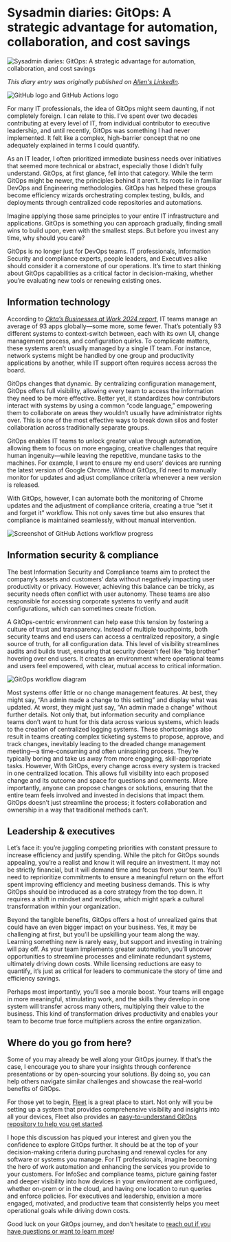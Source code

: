 # Sysadmin diaries: GitOps: A strategic advantage for automation, collaboration, and cost savings

![Sysadmin diaries: GitOps: A strategic advantage for automation, collaboration, and cost savings](../website/assets/images/articles/sysadmin-diaries-1600x900@2x.png)

_This diary entry was originally published on [Allen's LinkedIn](https://www.linkedin.com/pulse/gitops-strategic-advantage-automation-collaboration-cost-houchins-a4luf/)._

![GitHub logo and GitHub Actions logo](../website/assets/images/articles/sysadmin-diaries-gitops-a-strategic-advantage-1-312x207@2x.jpg)

For many IT professionals, the idea of GitOps might seem daunting, if not completely foreign. I can relate to this. I’ve spent over two decades contributing at every level of IT, from individual contributor to executive leadership, and until recently, GitOps was something I had never implemented. It felt like a complex, high-barrier concept that no one adequately explained in terms I could quantify.

As an IT leader, I often prioritized immediate business needs over initiatives that seemed more technical or abstract, especially those I didn’t fully understand. GitOps, at first glance, fell into that category. While the term GitOps might be newer, the principles behind it aren’t. Its roots lie in familiar DevOps and Engineering methodologies. GitOps has helped these groups become efficiency wizards orchestrating complex testing, builds, and deployments through centralized code repositories and automations. 

Imagine applying those same principles to your entire IT infrastructure and applications. GitOps is something you can approach gradually, finding small wins to build upon, even with the smallest steps. But before you invest any time, why should you care?

GitOps is no longer just for DevOps teams. IT professionals, Information Security and compliance experts, people leaders, and Executives alike should consider it a cornerstone of our operations. It’s time to start thinking about GitOps capabilities as a critical factor in decision-making, whether you’re evaluating new tools or renewing existing ones.

## Information technology

According to *[Okta’s Businesses at Work 2024 report](https://www.okta.com/resources/whitepaper-businesses-at-work/)*, IT teams manage an average of 93 apps globally—some more, some fewer. That’s potentially 93 different systems to context-switch between, each with its own UI, change management process, and configuration quirks. To complicate matters, these systems aren’t usually managed by a single IT team. For instance, network systems might be handled by one group and productivity applications by another, while IT support often requires access across the board.

GitOps changes that dynamic. By centralizing configuration management, GitOps offers full visibility, allowing every team to access the information they need to be more effective. Better yet, it standardizes how contributors interact with systems by using a common “code language,” empowering them to collaborate on areas they wouldn’t usually have administrator rights over. This is one of the most effective ways to break down silos and foster collaboration across traditionally separate groups.

GitOps enables IT teams to unlock greater value through automation, allowing them to focus on more engaging, creative challenges that require human ingenuity—while leaving the repetitive, mundane tasks to the machines. For example, I want to ensure my end users’ devices are running the latest version of Google Chrome. Without GitOps, I’d need to manually monitor for updates and adjust compliance criteria whenever a new version is released.

With GitOps, however, I can automate both the monitoring of Chrome updates and the adjustment of compliance criteria, creating a true “set it and forget it” workflow. This not only saves time but also ensures that compliance is maintained seamlessly, without manual intervention.

![Screenshot of GitHub Actions workflow progress](../website/assets/images/articles/sysadmin-diaries-gitops-a-strategic-advantage-2-1999x680@2x.png)

## Information security & compliance

The best Information Security and Compliance teams aim to protect the company’s assets and customers’ data without negatively impacting user productivity or privacy. However, achieving this balance can be tricky, as security needs often conflict with user autonomy. These teams are also responsible for accessing corporate systems to verify and audit configurations, which can sometimes create friction.

A GitOps-centric environment can help ease this tension by fostering a culture of trust and transparency. Instead of multiple touchpoints, both security teams and end users can access a centralized repository, a single source of truth, for all configuration data. This level of visibility streamlines audits and builds trust, ensuring that security doesn’t feel like “big brother” hovering over end users. It creates an environment where operational teams and users feel empowered, with clear, mutual access to critical information.

![GitOps workflow diagram](../website/assets/images/articles/sysadmin-diaries-gitops-a-strategic-advantage-3-566x415@2x.png)

Most systems offer little or no change management features. At best, they might say, “An admin made a change to this setting” and display what was updated. At worst, they might just say, “An admin made a change” without further details. Not only that, but information security and compliance teams don’t want to hunt for this data across various systems, which leads to the creation of centralized logging systems. These shortcomings also result in teams creating complex ticketing systems to propose, approve, and track changes, inevitably leading to the dreaded change management meeting—a time-consuming and often uninspiring process. They’re typically boring and take us away from more engaging, skill-appropriate tasks. However, With GitOps, every change across every system is tracked in one centralized location. This allows full visibility into each proposed change and its outcome and space for questions and comments. More importantly, anyone can propose changes or solutions, ensuring that the entire team feels involved and invested in decisions that impact them. GitOps doesn’t just streamline the process; it fosters collaboration and ownership in a way that traditional methods can’t.

## Leadership & executives

Let’s face it: you’re juggling competing priorities with constant pressure to increase efficiency and justify spending. While the pitch for GitOps sounds appealing, you’re a realist and know it will require an investment. It may not be strictly financial, but it will demand time and focus from your team. You’ll need to reprioritize commitments to ensure a meaningful return on the effort spent improving efficiency and meeting business demands. This is why GitOps should be introduced as a core strategy from the top down. It requires a shift in mindset and workflow, which might spark a cultural transformation within your organization.

Beyond the tangible benefits, GitOps offers a host of unrealized gains that could have an even bigger impact on your business. Yes, it may be challenging at first, but you’ll be upskilling your team along the way. Learning something new is rarely easy, but support and investing in training will pay off. As your team implements greater automation, you’ll uncover opportunities to streamline processes and eliminate redundant systems, ultimately driving down costs. While licensing reductions are easy to quantify, it’s just as critical for leaders to communicate the story of time and efficiency savings.

Perhaps most importantly, you’ll see a morale boost. Your teams will engage in more meaningful, stimulating work, and the skills they develop in one system will transfer across many others, multiplying their value to the business. This kind of transformation drives productivity and enables your team to become true force multipliers across the entire organization.

## Where do you go from here?

Some of you may already be well along your GitOps journey. If that’s the case, I encourage you to share your insights through conference presentations or by open-sourcing your solutions. By doing so, you can help others navigate similar challenges and showcase the real-world benefits of GitOps.

For those yet to begin, [Fleet](https://fleetdm.com/) is a great place to start. Not only will you be setting up a system that provides comprehensive visibility and insights into all your devices, Fleet also provides an [easy-to-understand GitOps repository to help you get started](https://github.com/fleetdm/fleet-gitops).

I hope this discussion has piqued your interest and given you the confidence to explore GitOps further. It should be at the top of your decision-making criteria during purchasing and renewal cycles for any software or systems you manage. For IT professionals, imagine becoming the hero of work automation and enhancing the services you provide to your customers. For InfoSec and compliance teams, picture gaining faster and deeper visibility into how devices in your environment are configured, whether on-prem or in the cloud, and having one location to run queries and enforce policies. For executives and leadership, envision a more engaged, motivated, and productive team that consistently helps you meet operational goals while driving down costs.

Good luck on your GitOps journey, and don’t hesitate to [reach out if you have questions or want to learn more](https://fleetdm.com/support)!

<meta name="articleTitle" value="GitOps: A strategic advantage for automation, collaboration, and cost savings">
<meta name="authorFullName" value="Allen Houchins">
<meta name="authorGitHubUsername" value="allenhouchins">
<meta name="category" value="guides">
<meta name="publishedOn" value="2024-09-27">
<meta name="articleImageUrl" value="../website/assets/images/articles/sysadmin-diaries-1600x900@2x.png">
<meta name="description" value="This diary entry explores why GitOps will save time, money and effort.">

